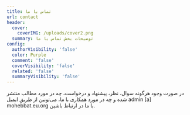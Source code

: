 ```yaml
---
title: تماس با ما
url: contact
header:
  cover:
    coverIMG: /uploads/cover2.png
  summary: توضیحات بخش تماس با ما
config:
  authorVisibility: 'false'
  color: Purple
  comment: 'false'
  coverVisibility: 'false'
  related: 'false'
  summaryVisibility: 'false'
---
```

در صورت وجود هرگونه سوال، نظر، پیشنهاد و درخواست، چه در مورد مطالب منتشر شده و چه در مورد همکاری با ما، می‌تونین از طریق ایمیل admin \[a] mohebbat.eu.org با ما در ارتباط باشین.
